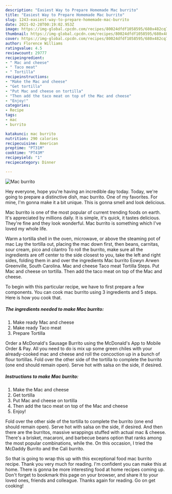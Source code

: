 ```yaml
---
description: "Easiest Way to Prepare Homemade Mac burrito"
title: "Easiest Way to Prepare Homemade Mac burrito"
slug: 1243-easiest-way-to-prepare-homemade-mac-burrito
date: 2021-02-28T00:19:02.953Z
image: https://img-global.cpcdn.com/recipes/80024dfdf1058595/680x482cq70/mac-burrito-recipe-main-photo.jpg
thumbnail: https://img-global.cpcdn.com/recipes/80024dfdf1058595/680x482cq70/mac-burrito-recipe-main-photo.jpg
cover: https://img-global.cpcdn.com/recipes/80024dfdf1058595/680x482cq70/mac-burrito-recipe-main-photo.jpg
author: Florence Williams
ratingvalue: 4.5
reviewcount: 29777
recipeingredient:
- " Mac and cheese"
- " Taco meat"
- " Tortilla"
recipeinstructions:
- "Make the Mac and cheese"
- "Get tortilla"
- "Put Mac and cheese on tortilla"
- "Then add the taco meat on top of the Mac and cheese"
- "Enjoy!"
categories:
- Recipe
tags:
- mac
- burrito

katakunci: mac burrito 
nutrition: 290 calories
recipecuisine: American
preptime: "PT31M"
cooktime: "PT43M"
recipeyield: "1"
recipecategory: Dinner

---
```



![Mac burrito](https://img-global.cpcdn.com/recipes/80024dfdf1058595/680x482cq70/mac-burrito-recipe-main-photo.jpg)

Hey everyone, hope you're having an incredible day today. Today, we're going to prepare a distinctive dish, mac burrito. One of my favorites. For mine, I'm gonna make it a bit unique. This is gonna smell and look delicious.

Mac burrito is one of the most popular of current trending foods on earth. It's appreciated by millions daily. It is simple, it's quick, it tastes delicious. They're fine and they look wonderful. Mac burrito is something which I've loved my whole life.

Warm a tortilla shell in the oven, microwave, or above the steaming pot of mac Lay the tortilla out, placing the mac down first, then beans, carnitas, sour cream, pico and cilantro To roll the burrito, make sure all the ingredients are off center to the side closest to you, take the left and right sides, folding them in and over the ingredients Mac burrito Eowyn Arwen Greenville, South Carolina. Mac and cheese Taco meat Tortilla Steps. Put Mac and cheese on tortilla. Then add the taco meat on top of the Mac and cheese.


To begin with this particular recipe, we have to first prepare a few components. You can cook mac burrito using 3 ingredients and 5 steps. Here is how you cook that.

<!--inarticleads1-->

##### The ingredients needed to make Mac burrito:

1. Make ready  Mac and cheese
1. Make ready  Taco meat
1. Prepare  Tortilla


Order a McDonald&#39;s Sausage Burrito using the McDonald&#39;s App to Mobile Order &amp; Pay. All you need to do is mix up some green chiles with your already-cooked mac and cheese and roll the concoction up in a bunch of flour tortillas. Fold over the other side of the tortilla to complete the burrito (one end should remain open). Serve hot with salsa on the side, if desired. 

<!--inarticleads2-->

##### Instructions to make Mac burrito:

1. Make the Mac and cheese
1. Get tortilla
1. Put Mac and cheese on tortilla
1. Then add the taco meat on top of the Mac and cheese
1. Enjoy!


Fold over the other side of the tortilla to complete the burrito (one end should remain open). Serve hot with salsa on the side, if desired. And then there are the burritos, massive wrappings stuffed with actual mac &amp; cheese. There&#39;s a brisket, macaroni, and barbecue beans option that ranks among the most popular combinations, while the. On this occasion, I tried the McDaddy Burrito and the Cali burrito. 

So that is going to wrap this up with this exceptional food mac burrito recipe. Thank you very much for reading. I'm confident you can make this at home. There is gonna be more interesting food at home recipes coming up. Don't forget to bookmark this page on your browser, and share it to your loved ones, friends and colleague. Thanks again for reading. Go on get cooking!
